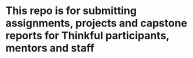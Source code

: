 # This repo is for submitting assignments, projects and capstone reports for Thinkful participants, mentors and staff
